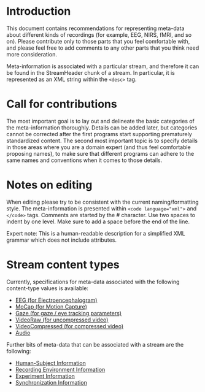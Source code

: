 # Introduction #

This document contains recommendations for representing meta-data about different kinds of recordings (for example, EEG, NIRS, fMRI, and so on). Please contribute only to those parts that you feel comfortable with, and please feel free to add comments to any other parts that you think need more consideration.

Meta-information is associated with a particular stream, and therefore it can be found in the StreamHeader chunk of a stream. In particular, it is represented as an XML string within the `<desc>` tag.

# Call for contributions #
The most important goal is to lay out and delineate the basic categories of the meta-information thoroughly. Details can be added later, but categories cannot be corrected after the first programs start supporting prematurely standardized content. The second most important topic is to specify details in those areas where you are a domain expert (and thus feel comfortable proposing names), to make sure that different programs can adhere to the same names and conventions when it comes to those details.

# Notes on editing #
When editing please try to be consistent with the current naming/formatting style. The meta-information is presented within `<code language="xml">` and `</code>` tags. Comments are started by the # character. Use two spaces to indent by one level. Make sure to add a space before the end of the line.

Expert note: This is a human-readable description for a simplified XML grammar which does not include attributes.

# Stream content types #
Currently, specifications for meta-data associated with the following content-type values is available:
  * [EEG (for Electroencephalogram)](EEGMetaData.md)
  * [MoCap (for Motion Capture)](MoCapMetaData.md)
  * [Gaze (for gaze / eye tracking parameters)](GazeMetaData.md)
  * [VideoRaw (for uncompressed video)](VideoRawMetaData.md)
  * [VideoCompressed (for compressed video)](VideoCompressedMetaData.md)
  * [Audio](AudioMetaData.md)

Further bits of meta-data that can be associated with a stream are the following:
  * [Human-Subject Information](HumanSubjectMetaData.md)
  * [Recording Environment Information](RecordingEnvironmentMetaData.md)
  * [Experiment Information](ExperimentMetaData.md)
  * [Synchronization Information](Synchronization.md)